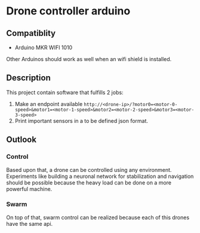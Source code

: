 # Drone controller arduino

## Compatiblity
- Arduino MKR WIFI 1010

Other Arduinos should work as well when an wifi shield is installed.

## Description
This project contain software that fulfills 2 jobs:

1. Make an endpoint available `http://<drone-ip>/?motor0=<motor-0-speed>&motor1=<motor-1-speed>&motor2=<motor-2-speed>&motor3=<motor-3-speed>`
2. Print important sensors in a to be defined json format.

## Outlook

### Control
Based upon that, a drone can be controlled using any environment. Experiments like building a neuronal network for stabilization and navigation should be possible because the heavy load can be done on a more powerful machine.

### Swarm
On top of that, swarm control can be realized because each of this drones have the same api.
